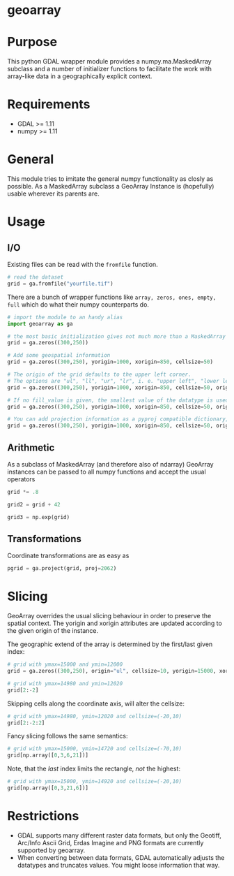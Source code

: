 # geoarray

# Purpose
This python GDAL wrapper module provides a numpy.ma.MaskedArray subclass and a number of initializer 
functions to facilitate the work with array-like data in a geographically explicit context.

# Requirements
- GDAL >= 1.11
- numpy >= 1.11

# General
This module tries to imitate the general numpy functionality as closly as possible.
As a MaskedArray subclass a GeoArray Instance is (hopefully) usable wherever its parents are.

# Usage

## I/O

Existing files can be read with the ```fromfile``` function.

```python
# read the dataset
grid = ga.fromfile("yourfile.tif")
```

There are a bunch of wrapper functions like ```array, zeros, ones, empty, full``` which do
what their numpy counterparts do.

```python
# import the module to an handy alias
import geoarray as ga

# the most basic initialization gives not much more than a MaskedArray
grid = ga.zeros((300,250))

# Add some geospatial information
grid = ga.zeros((300,250), yorigin=1000, xorigin=850, cellsize=50)

# The origin of the grid defaults to the upper left corner.
# The options are "ul", "ll", "ur", "lr", i. e. "upper left", "lower left", "upper right", "lower right" 
grid = ga.zeros((300,250), yorigin=1000, xorigin=850, cellsize=50, origin="ll")

# If no fill_value is given, the smallest value of the datatype is used
grid = ga.zeros((300,250), yorigin=1000, xorigin=850, cellsize=50, origin="ll", fill_value=-9999)

# You can add projection information as a pyproj compatible dictionary, a wkt string or epsg code
grid = ga.zeros((300,250), yorigin=1000, xorigin=850, cellsize=50, origin="ll", fill_value=-9999, proj=3857)

```

## Arithmetic

As a subclass of MaskedArray (and therefore also of ndarray) GeoArray instances can be passed to
all numpy functions and accept the usual operators

```python
grid *= .8

grid2 = grid + 42

grid3 = np.exp(grid)
```

## Transformations

Coordinate transformations are as easy as
```python
pgrid = ga.project(grid, proj=2062)
```

# Slicing
GeoArray overrides the usual slicing behaviour in order to preserve the spatial context. The yorigin 
and xorigin attributes are updated according to the given origin of the instance.

The geographic extend of the array is determined by the first/last given index: 

```python
# grid with ymax=15000 and ymin=12000
grid = ga.zeros((300,250), origin="ul", cellsize=10, yorigin=15000, xorigin=10000)

# grid with ymax=14980 and ymin=12020
grid[2:-2]
```

Skipping cells along the coordinate axis, will alter the cellsize:
```python
# grid with ymax=14980, ymin=12020 and cellsize=(-20,10)
grid[2:-2:2]
```

Fancy slicing follows the same semantics:
```python
# grid with ymax=15000, ymin=14720 and cellsize=(-70,10)
grid[np.array([0,3,6,21])]
```

Note, that the *last* index limits the rectangle, *not* the highest:
```python
# grid with ymax=15000, ymin=14920 and cellsize=(-20,10)
grid[np.array([0,3,21,6])]
```

# Restrictions
- GDAL supports many different raster data formats, but only the Geotiff, Arc/Info Ascii Grid, Erdas Imagine and PNG formats are currently supported by geoarray.
- When converting between data formats, GDAL automatically adjusts the datatypes and truncates values. You might loose information that way.
